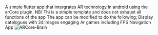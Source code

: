 
A simple flutter app that intergrates AR technology in android using the arCore plugin.
NB/
Thi is a simple template and does not exhaust all functions of the app
The app can be modified to do the following;
Display catalogues with 3d images
engaging Ar games including FPS
Navigation App
![ARCore-Brain](https://raw.githubusercontent.com/sandei-travolta/arcore_example-master/main/arcore_example-master/lib/images/ARCore-Brain.jpg)


